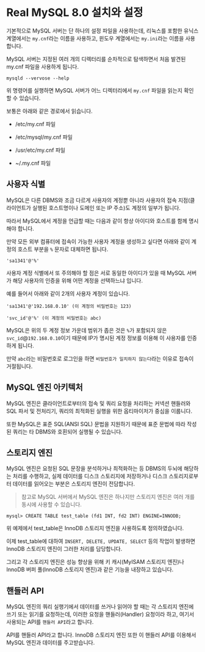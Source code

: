 # Real MySQL 8.0 설치와 설정

기본적으로 MySQL 서버는 단 하나의 설정 파일을 사용하는데, 리눅스를 포함한 유닉스 계열에서는 `my.cnf`라는 이름을 사용하고, 윈도우 계열에서는 `my.ini`라는 이름을 사용합니다.

MySQL 서버는 지정된 여러 개의 디렉터리를 순차적으로 탐색하면서 처음 발견된 my.cnf 파일을 사용하게 됩니다.


```mysql
mysqld --vervose --help
```

위 명령어를 실행하면 MySQL 서버가 어느 디렉터리에서 `my.cnf` 파일을 읽는지 확인할 수 있습니다.

보통은 아래와 같은 경로에서 읽습니다.

- /etc/my.cnf 파일

- /etc/mysql/my.cnf 파일

- /usr/etc/my.cnf 파일

- ~/.my.cnf 파일

## 사용자 식별

MySQL은 다른 DBMS와 조금 다르게 사용자의 계정뿐 아니라 사용자의 접속 지점(클라이언트가 실행된 호스트명이나 도메인 또는 IP 주소)도 계정의 일부가 됩니다. 

따라서 MySQL에서 계정을 언급할 때는 다음과 같이 항상 아이디와 호스트를 함께 명시해야 합니다.

만약 모든 외부 컴퓨터에 접속이 가능한 사용자 계정을 생성하고 싶다면 아래와 같이 계정의 호스트 부분을 `%` 문자로 대체하면 됩니다.


```
'sa1341'@'%'
```

사용자 계정 식별에서 또 주의해야 할 점은 서로 동일한 아이디가 있을 때 MySQL 서버가 해당 사용자의 인증을 위해 어떤 계정을 선택하느냐 입니다.

예를 들어서 아래와 같이 2개의 사용자 계정이 있습니다.

```
'sa1341'@'192.168.0.10' (이 계정의 비밀번호는 123)

'svc_id'@'%' (이 계정의 비밀번호는 abc)
```

MySQL은 위의 두 계정 정보 가운데 범위가 좁은 것은 `%`가 포함되지 않은 `svc_id`@`192.168.0.10`이기 때문에 IP가 명시된 계정 정보를 이용해 이 사용자를 인증하게 됩니다.

만약 `abc`라는 비밀번호로 로그인을 하면 `비밀번호가 일치하지 않는다`라는 이유로 접속이 거절됩니다.

## MySQL 엔진 아키텍처

MySQL 엔진은 클라이언트로부터의 접속 및 쿼리 요청을 처리하는 커넥션 핸들러와 SQL 파서 및 전처리기, 쿼리의 최적화된 실행을 위한 옵티마이저가 중심을 이룹니다.

또한 MySQL은 표준 SQL(ANSI SQL) 문법을 지원하기 때문에 표준 문법에 따라 작성된 쿼리는 타 DBMS와 호횐되어 실행될 수 있습니다.

## 스토리지 엔진

MySQL 엔진은 요청된 SQL 문장을 분석하거나 최적화하는 등 DBMS의 두뇌에 해당하는 처리를 수행하고, 실제 데이터를 디스크 스토리지에 저장하거나 디스크 스토리지로부터 데이터를 읽어오는 부분은 스토리지 엔진이 전담합니다.

> 참고로 MySQL 서버에서 MySQL 엔진은 하나지만 스토리지 엔진은 여러 개를 동시에 사용할 수 있습니다. 


```
mysql> CREATE TABLE test_table (fd1 INT, fd2 INT) ENGINE=INNODB;
```

위 예제에서 test_table은 InnoDB 스토리지 엔진을 사용하도록 정의하였습니다.

이제 test_table에 대하여 `INSERT, DELETE, UPDATE, SELECT` 등의 작업이 발생하면 InnoDB 스토리지 엔진이 그러한 처리를 담당합니다.

그리고 각 스토리지 엔진은 성능 향상을 위해 키 캐시(MyISAM 스토리지 엔진)나 InnoDB 버퍼 풀(InnoDB 스토리지 엔진)과 같은 기능을 내장하고 있습니다.

## 핸들러 API

MySQL 엔진의 쿼리 실행기에서 데이터를 쓰거나 읽어야 할 때는 각 스토리지 엔진에 쓰기 또는 읽기를 요청하는데, 이러한 요청을 핸들러(Handler) 요청이라 하고, 여기서 사용되는 API를 `핸들러 API`라고 합니다.

API를 핸들러 API라고 합니다. InnoDB 스토리지 엔진 또한 이 핸들러 API를 이용해서 MySQL 엔진과 데이터를 주고받습니다. 
